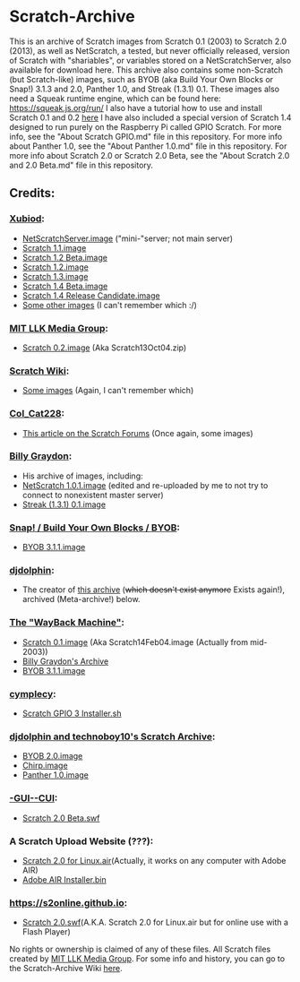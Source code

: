 # Scratch-Archive
This is an archive of Scratch images from Scratch 0.1 (2003) to Scratch 2.0 (2013), as well as NetScratch, a tested, but never officially released, version of Scratch with "shariables", or variables stored on a NetScratchServer, also available for download here. This archive also contains some non-Scratch (but Scratch-like) images, such as BYOB (aka Build Your Own Blocks or Snap!) 3.1.3 and 2.0, Panther 1.0, and Streak (1.3.1) 0.1. These images also need a Squeak runtime engine, which can be found here: https://squeak.js.org/run/ I also have a tutorial how to use and install Scratch 0.1 and 0.2 [here](https://scratch.mit.edu/discuss/topic/436970/) I have also included a special version of Scratch 1.4 designed to run purely on the Raspberry Pi called GPIO Scratch. For more info, see the "About Scratch GPIO.md" file in this repository. For more info about Panther 1.0, see the "About Panther 1.0.md" file in this repository. For more info about Scratch 2.0 or Scratch 2.0 Beta, see the "About Scratch 2.0 and 2.0 Beta.md" file in this repository.
## Credits:
### [Xubiod](https://github.com/xubiod):
- [NetScratchServer.image](https://github.com/xubiod/scratch-archive/blob/master/NetScratchServer.image) ("mini-"server; not main server)  
- [Scratch 1.1.image](https://github.com/xubiod/scratch-archive/blob/master/1.1.image)
- [Scratch 1.2 Beta.image](https://github.com/xubiod/scratch-archive/blob/master/1.2beta.image)
- [Scratch 1.2.image](https://github.com/xubiod/scratch-archive/blob/master/1.2.0.image)
- [Scratch 1.3.image](https://github.com/xubiod/scratch-archive/blob/master/1.3.0.image)
- [Scratch 1.4 Beta.image](https://github.com/xubiod/scratch-archive/blob/master/1.4beta.image)
- [Scratch 1.4 Release Candidate.image](https://github.com/xubiod/scratch-archive/blob/master/Scratch%201.4%20rc.image)
- [Some other images](https://github.com/xubiod/scratch-archive) (I can't remember which :/)
### [MIT LLK Media Group](https://llk.media.mit.edu/):  
- [Scratch 0.2.image](https://llk.media.mit.edu/courses/software/scratch/mas714Scratch-old.html) (Aka Scratch13Oct04.zip)
### [Scratch Wiki](https://en.scratch-wiki.info/):
- [Some images](https://en.scratch-wiki.info/wiki/Development_of_Scratch_1.0) (Again, I can't remember which)
### [Col_Cat228](https://scratch.mit.edu/users/Col_Cat228/):
- [This article on the Scratch Forums](https://scratch.mit.edu/discuss/topic/409440/?page=1) (Once again, some images)
### [Billy Graydon](http://web.archive.org/web/20100903075459/http://streak.t35.com/downloads.html):  
- His archive of images, including:  
- [NetScratch 1.0.1.image](http://www.mediafire.com/file/kon4yzmiwod/NetScratch_1.0.1.image/file) (edited and re-uploaded by me to not try to connect to nonexistent master server)
- [Streak (1.3.1) 0.1.image](http://www.mediafire.com/file/jybhzzenznd/Streak%25281.3.1%25290.1.image/file)  
### [Snap! / Build Your Own Blocks / BYOB](snap.berkeley.edu):
- [BYOB 3.1.1.image](https://web.archive.org/web/20130424072729/http://snap.berkeley.edu/BYOB_3_1_1_110519_w_changes.zip)
### [djdolphin](https://scratch.mit.edu/users/djdolphin/):
- The creator of [this archive](http://archive.glitch.pizza) (~~which doesn't exist anymore~~ Exists again!), archived (Meta-archive!) below.
### [The "WayBack Machine"](https://web.archive.org/):  
- [Scratch 0.1.image](https://web.archive.org/web/20190518015744/http://archive.glitch.pizza/mods/Scratch14Feb04.image) (Aka Scratch14Feb04.image (Actually from mid-2003))  
- [Billy Graydon's Archive](http://web.archive.org/web/20100903075459/http://streak.t35.com/downloads.html)
- [BYOB 3.1.1.image](https://web.archive.org/web/20130424072729/http://snap.berkeley.edu/BYOB_3_1_1_110519_w_changes.zip)  
### [cymplecy](https://github.com/cymplecy):
- [Scratch GPIO 3 Installer.sh](https://github.com/cymplecy/scratch_gpio/blob/V5/installer/install_scratchgpio3.sh)
### [djdolphin and technoboy10's Scratch Archive](http://archive.glitch.pizza):
- [BYOB 2.0.image](https://github.com/retro-person/Scratch-Archive/blob/master/BYOB%202.0.image)
- [Chirp.image](https://github.com/retro-person/Scratch-Archive/blob/master/Chirp.image)
- [Panther 1.0.image](https://github.com/retro-person/Scratch-Archive/blob/master/Panther%201.0.image)
### [-GUI--CUI](https://scratch.mit.edu/users/-GUI--CUI-/):
- [Scratch 2.0 Beta.swf](http://subversion.assembla.com/svn/scratchr/app/webroot/static/experimental/Scratch.swf)
### A Scratch Upload Website (???):
- [Scratch 2.0 for Linux.air](https://uploads.scratch.mit.edu/scratchr2/static/sa/Scratch-461.air)(Actually, it works on any computer with Adobe AIR)
- [Adobe AIR Installer.bin](http://airdownload.adobe.com/air/lin/download/2.6/AdobeAIRInstaller.bin)
### https://s2online.github.io:
- [Scratch 2.0.swf](https://s2online.github.io/build/11.6/Scratch.swf)(A.K.A. Scratch 2.0 for Linux.air but for online use with a Flash Player)

No rights or ownership is claimed of any of these files. All Scratch files created by [MIT LLK Media Group](https://llk.media.mit.edu/).
For some info and history, you can go to the Scratch-Archive Wiki [here](https://github.com/retro-person/Scratch-Archive/wiki).
